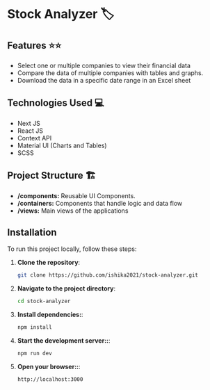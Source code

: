 # Stock Analyzer 🏷️

## Features ⭐⭐
- Select one or multiple companies to view their financial data
- Compare the data of multiple companies with tables and graphs.
- Download the data in a specific date range in an Excel sheet

## Technologies Used 💻
- Next JS
- React JS
- Context API
- Material UI (Charts and Tables)
- SCSS

## Project Structure 🏗️
- **/components:** Reusable UI Components.
- **/containers:** Components that handle logic and data flow
- **/views:** Main views of the applications

## Installation
To run this project locally, follow these steps:

1. **Clone the repository**:

   ```bash
   git clone https://github.com/ishika2021/stock-analyzer.git

2. **Navigate to the project directory**:

     ```bash
   cd stock-analyzer

3. **Install dependencies:**:

     ```bash
   npm install

3. **Start the development server::**:

     ```bash
   npm run dev

3. **Open your browser::**:

     ```bash
   http://localhost:3000

